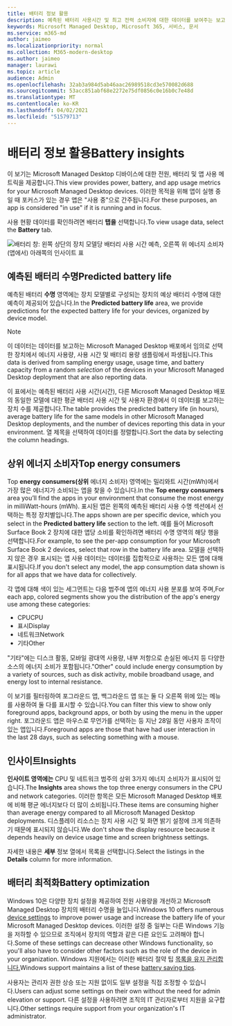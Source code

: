 ```yaml
---
title: 배터리 정보 활용
description: 예측된 배터리 사용시간 및 최고 전력 소비자에 대한 데이터를 보여주는 보고서
keywords: Microsoft Managed Desktop, Microsoft 365, 서비스, 문서
ms.service: m365-md
author: jaimeo
ms.localizationpriority: normal
ms.collection: M365-modern-desktop
ms.author: jaimeo
manager: laurawi
ms.topic: article
audience: Admin
ms.openlocfilehash: 32ab3a984d5ab46aac26989518cd3e570082d688
ms.sourcegitcommit: 53acc851abf68e2272e75df0856c0e16b0c7e48d
ms.translationtype: MT
ms.contentlocale: ko-KR
ms.lasthandoff: 04/02/2021
ms.locfileid: "51579713"
---
```

# <a name="battery-insights"></a><span data-ttu-id="ca087-104">배터리 정보 활용</span><span class="sxs-lookup"><span data-stu-id="ca087-104">Battery insights</span></span>
<span data-ttu-id="ca087-105">이 보기는 Microsoft Managed Desktop 디바이스에 대한 전원, 배터리 및 앱 사용 메트릭을 제공합니다.</span><span class="sxs-lookup"><span data-stu-id="ca087-105">This view provides power, battery, and app usage metrics for your Microsoft Managed Desktop devices.</span></span> <span data-ttu-id="ca087-106">이러한 목적을 위해 앱이 실행 중일 때 포커스가 있는 경우 앱은 "사용 중"으로 간주됩니다.</span><span class="sxs-lookup"><span data-stu-id="ca087-106">For these purposes, an app is considered "in use" if it is running and in focus.</span></span>

<span data-ttu-id="ca087-107">사용 현황 데이터를 확인하려면 배터리 **탭을** 선택합니다.</span><span class="sxs-lookup"><span data-stu-id="ca087-107">To view usage data, select the **Battery** tab.</span></span>

![배터리 창: 왼쪽 상단의 장치 모델당 배터리 사용 시간 예측, 오른쪽 위 에너지 소비자(앱에서) 아래쪽의 인사이트 표](../../media/insights_battery.png)

## <a name="predicted-battery-life"></a><span data-ttu-id="ca087-110">예측된 배터리 수명</span><span class="sxs-lookup"><span data-stu-id="ca087-110">Predicted battery life</span></span>

<span data-ttu-id="ca087-111">예측된 배터리 **수명** 영역에는 장치 모델별로 구성되는 장치의 예상 배터리 수명에 대한 예측이 제공되어 있습니다.</span><span class="sxs-lookup"><span data-stu-id="ca087-111">In the **Predicted battery life** area, we provide predictions for the expected battery life for your devices, organized by device model.</span></span>

> [!NOTE]
> <span data-ttu-id="ca087-112">이 데이터는 데이터를 보고하는 Microsoft Managed Desktop 배포에서 <em></em> 임의로 선택한 장치에서 에너지 사용량, 사용 시간 및 배터리 용량 샘플링에서 파생됩니다.</span><span class="sxs-lookup"><span data-stu-id="ca087-112">This data is derived from sampling energy usage, usage time, and battery capacity from a random <em>selection</em> of the devices in your Microsoft Managed Desktop deployment that are also reporting data.</span></span>

<span data-ttu-id="ca087-113">이 표에서는 예측된 배터리 사용 시간(시간), 다른 Microsoft Managed Desktop 배포의 동일한 모델에 대한 평균 배터리 사용 시간 및 사용자 환경에서 이 데이터를 보고하는 장치 수를 제공합니다.</span><span class="sxs-lookup"><span data-stu-id="ca087-113">The table provides the predicted battery life (in hours), average battery life for the same models in other Microsoft Managed Desktop deployments, and the number of devices reporting this data in your environment.</span></span> <span data-ttu-id="ca087-114">열 제목을 선택하여 데이터를 정렬합니다.</span><span class="sxs-lookup"><span data-stu-id="ca087-114">Sort the data by selecting the column headings.</span></span>



## <a name="top-energy-consumers"></a><span data-ttu-id="ca087-115">상위 에너지 소비자</span><span class="sxs-lookup"><span data-stu-id="ca087-115">Top energy consumers</span></span>

<span data-ttu-id="ca087-116">Top **energy consumers(상위** 에너지 소비자) 영역에는 밀리와트 시간(mWh)에서 가장 많은 에너지가 소비되는 앱을 찾을 수 있습니다.</span><span class="sxs-lookup"><span data-stu-id="ca087-116">In the **Top energy consumers** area you’ll find the apps in your environment that consume the most energy in milliWatt-hours (mWh).</span></span> <span data-ttu-id="ca087-117">표시된 앱은 왼쪽의 예측된 배터리 사용  수명 섹션에서 선택하는 특정 장치별입니다.</span><span class="sxs-lookup"><span data-stu-id="ca087-117">The apps shown are per specific device, which you select in the **Predicted battery life** section to the left.</span></span> <span data-ttu-id="ca087-118">예를 들어 Microsoft Surface Book 2 장치에 대한 앱당 소비를 확인하려면 배터리 수명 영역의 해당 행을 선택합니다.</span><span class="sxs-lookup"><span data-stu-id="ca087-118">For example, to see the per-app consumption for your Microsoft Surface Book 2 devices, select that row in the battery life area.</span></span> <span data-ttu-id="ca087-119">모델을 선택하지 않은 경우 표시되는 앱 사용 데이터는 데이터를 집합적으로 사용하는 모든 앱에 대해 표시됩니다.</span><span class="sxs-lookup"><span data-stu-id="ca087-119">If you don't select any model, the app consumption data shown is for all apps that we have data for collectively.</span></span>

 <span data-ttu-id="ca087-120">각 앱에 대해 색이 있는 세그먼트는 다음 범주에 앱의 에너지 사용 분포를 보여 주며,</span><span class="sxs-lookup"><span data-stu-id="ca087-120">For each app, colored segments show you the distribution of the app's energy use among these categories:</span></span>

- <span data-ttu-id="ca087-121">CPU</span><span class="sxs-lookup"><span data-stu-id="ca087-121">CPU</span></span>
- <span data-ttu-id="ca087-122">표시</span><span class="sxs-lookup"><span data-stu-id="ca087-122">Display</span></span>
- <span data-ttu-id="ca087-123">네트워크</span><span class="sxs-lookup"><span data-stu-id="ca087-123">Network</span></span>
- <span data-ttu-id="ca087-124">기타</span><span class="sxs-lookup"><span data-stu-id="ca087-124">Other</span></span>

<span data-ttu-id="ca087-125">"기타"에는 디스크 활동, 모바일 광대역 사용량, 내부 저항으로 손실된 에너지 등 다양한 소스의 에너지 소비가 포함됩니다.</span><span class="sxs-lookup"><span data-stu-id="ca087-125">"Other" could include energy consumption by a variety of sources, such as disk activity, mobile broadband usage, and energy lost to internal resistance.</span></span> 

<span data-ttu-id="ca087-126">이 보기를 필터링하여 포그라운드 앱, 백그라운드 앱 또는 둘 다 오른쪽 위에 있는 메뉴를 사용하여 둘 다를 표시할 수 있습니다.</span><span class="sxs-lookup"><span data-stu-id="ca087-126">You can filter this view to show only foreground apps, background apps, or both by using the menu in the upper right.</span></span> <span data-ttu-id="ca087-127">포그라운드 앱은 마우스로 무언가를 선택하는 등 지난 28일 동안 사용자 조작이 있는 앱입니다.</span><span class="sxs-lookup"><span data-stu-id="ca087-127">Foreground apps are those that have had user interaction in the last 28 days, such as selecting something with a mouse.</span></span>

## <a name="insights"></a><span data-ttu-id="ca087-128">인사이트</span><span class="sxs-lookup"><span data-stu-id="ca087-128">Insights</span></span>

<span data-ttu-id="ca087-129">**인사이트 영역에는** CPU 및 네트워크 범주의 상위 3가지 에너지 소비자가 표시되어 있습니다.</span><span class="sxs-lookup"><span data-stu-id="ca087-129">The **Insights** area shows the top three energy consumers in the CPU and network categories.</span></span> <span data-ttu-id="ca087-130">이러한 항목은 모든 Microsoft Managed Desktop 배포에 비해 평균 에너지보다 더 많이 소비됩니다.</span><span class="sxs-lookup"><span data-stu-id="ca087-130">These items are consuming higher than average energy compared to all Microsoft Managed Desktop deployments.</span></span> <span data-ttu-id="ca087-131">디스플레이 리소스는 장치 사용 시간 및 화면 밝기 설정에 크게 의존하기 때문에 표시되지 않습니다.</span><span class="sxs-lookup"><span data-stu-id="ca087-131">We don't show the display resource because it depends heavily on device usage time and screen brightness settings.</span></span> 

<span data-ttu-id="ca087-132">자세한 내용은 **세부** 정보 열에서 목록을 선택합니다.</span><span class="sxs-lookup"><span data-stu-id="ca087-132">Select the listings in the **Details** column for more information.</span></span>

## <a name="battery-optimization"></a><span data-ttu-id="ca087-133">배터리 최적화</span><span class="sxs-lookup"><span data-stu-id="ca087-133">Battery optimization</span></span>

<span data-ttu-id="ca087-134">Windows 10은 [](https://support.microsoft.com/help/20443/windows-10-battery-saving-tips) 다양한 장치 설정을 제공하여 전원 사용량을 개선하고 Microsoft Managed Desktop 장치의 배터리 수명을 늘입니다.</span><span class="sxs-lookup"><span data-stu-id="ca087-134">Windows 10 offers numerous [device settings](https://support.microsoft.com/help/20443/windows-10-battery-saving-tips) to improve power usage and increase the battery life of your Microsoft Managed Desktop devices.</span></span> <span data-ttu-id="ca087-135">이러한 설정 중 일부는 다른 Windows 기능을 저하할 수 있으므로 조직에서 장치의 역할과 같은 다른 요인도 고려해야 합니다.</span><span class="sxs-lookup"><span data-stu-id="ca087-135">Some of these settings can decrease other Windows functionality, so you'll also have to consider other factors such as the role of the device in your organization.</span></span> <span data-ttu-id="ca087-136">Windows 지원에서는 이러한 배터리 절약 팁 [목록을 유지 관리합니다.](https://support.microsoft.com/help/20443/windows-10-battery-saving-tips)</span><span class="sxs-lookup"><span data-stu-id="ca087-136">Windows support maintains a list of these [battery saving tips](https://support.microsoft.com/help/20443/windows-10-battery-saving-tips).</span></span>

<span data-ttu-id="ca087-137">사용자는 관리자 권한 상승 또는 지원 없이도 일부 설정을 직접 조정할 수 있습니다.</span><span class="sxs-lookup"><span data-stu-id="ca087-137">Users can adjust some settings on their own without the need for admin elevation or support.</span></span> <span data-ttu-id="ca087-138">다른 설정을 사용하려면 조직의 IT 관리자로부터 지원을 요구합니다.</span><span class="sxs-lookup"><span data-stu-id="ca087-138">Other settings require support from your organization's IT administrator.</span></span>
